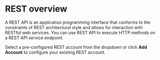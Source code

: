 # REST overview

A REST API is an application programming interface that conforms to the constraints of REST architectural style and allows for interaction with RESTful web services. You can use REST API to execute HTTP methods on a REST API service endpoint.

Select a pre-configured REST account from the dropdown or click **Add Account** to configure your existing REST account.
